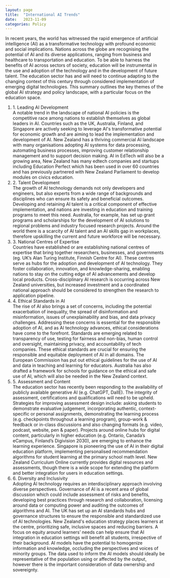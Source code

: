 ```yaml
---
layout: page
title:  "International AI Trends"
date:   2023-11-09
categories: Policy
---
```

In recent years, the world has witnessed the rapid emergence of artificial intelligence (AI) as a transformative technology with profound economic and social implications. Nations across the globe are recognising the potential of AI and its diverse applications, ranging from business and healthcare to transportation and education. To be able to harness the benefits of AI across sectors of society, education will be instrumental in the use and adoption of the technology and in the development of future talent. The education sector has and will need to continue adapting to the changing context of this century through considered implementation of emerging digital technologies. 
This summary outlines the key themes of the global AI strategy and policy landscape, with a particular focus on the education space.
<ol>
<li>1.	Leading AI Development</li>
A notable trend in the landscape of national AI policies is the competitive race among nations to establish themselves as global leaders in AI. Countries such as the UK, Australia, Finland, and Singapore are actively seeking to leverage AI's transformative potential for economic growth and are aiming to lead the implementation and development of AI. New Zealand has a thriving commercial AI landscape with many organisations adopting AI systems for data processing, automating business processes, improving customer relationship management and to support decision making. AI in EdTech will also be a growing area, New Zealand has many edtech companies and startups including Education Perfect which has been used in over 60 countries and has previously partnered with New Zealand Parliament to develop modules on civics education.  
<li>2.	Talent Development</li>
The growth of AI technology demands not only developers and engineers, but also experts from a wide range of backgrounds and disciplines who can ensure its safety and beneficial outcomes. Developing and retaining AI talent is a critical component of effective implementation, and nations are investing in education and training programs to meet this need. Australia, for example, has set up grant programs and scholarships for the development of AI solutions to regional problems and industry focused research projects. Around the world there is a scarcity of AI talent and an AI skills gap in workplaces, therefore upskilling the current and future workforce will be necessary. 
<li>3.	National Centres of Expertise</li>
Countries have established or are establishing national centres of expertise that bring together researchers, businesses, and governments (eg. UK’s Alan Turing Institute, Finnish Centre for AI). These centres serve as hubs for the adoption and development of AI technology. They foster collaboration, innovation, and knowledge-sharing, enabling nations to stay on the cutting edge of AI advancements and develop local products. Cross-disciplinary AI research is occurring across New Zealand universities, but increased investment and a coordinated national approach should be considered to strengthen the research to application pipeline.
<li>4.	Ethical Standards in AI</li>
The rise of AI also brings a set of concerns, including the potential exacerbation of inequality, the spread of disinformation and misinformation, issues of unexplainability and bias, and data privacy challenges. Addressing these concerns is essential for the responsible adoption of AI, and as AI technology advances, ethical considerations have come to the forefront. Standards are emerging related to transparency of use, testing for fairness and non-bias, human control and oversight, maintaining privacy, and accountability of tech companies. These ethical standards are crucial for ensuring the responsible and equitable deployment of AI in all domains. The European Commission has put out ethical guidelines for the use of AI and data in teaching and learning for educators. Australia has also drafted a framework for schools for guidance on the ethical and safe use of AI, which will also be needed in the New Zealand context. 
<li>5.	Assessment and Content</li>
The education sector has recently been responding to the availability of publicly available generative AI (e.g. ChatGPT, DallE).  The integrity of assessment, certifications and qualifications will need to be upheld. Strategies for improving assessment design include: asking students to demonstrate evaluative judgement, incorporating authentic, context-specific or personal assignments, demonstrating the learning process (e.g. checkpoints throughout a learning program), group-work & feedback or in-class discussions and also changing formats (e.g. video, podcast, website, pen & paper). Projects around online hubs for digital content, particularly in higher education (e.g. Ontario, Canada’s eCampus, Finland’s Digivision 2030), are emerging to enhance the learning experience. Singapore is pioneering the use of AI in their digital education platform, implementing personalised recommendation algorithms for student learning at the primary school math level. New Zealand Curriculum Online currently provides digital resources and assessments, though there is a wide scope for extending the platform and better integration for users in education settings.
<li>6.	Diversity and Inclusivity</li>
Adopting AI technology requires an interdisciplinary approach involving diverse perspectives. Governance of AI is a recent area of global discussion which could include assessment of risks and benefits, developing best practices through research and collaboration, licensing around data or computing power and auditing the outcomes of algorithms and AI. The UK has set up an AI standards hubs and governance structures to ensure the responsible and standardized use of AI technologies. New Zealand's education strategy places learners at the centre, prioritizing safe, inclusive spaces and reducing barriers. A focus on equity around learners’ needs can help ensure that AI integration in education settings will benefit all students, irrespective of their background. AI models have the potential to homogenize information and knowledge, occluding the perspectives and voices of minority groups. The data used to inform the AI models should ideally be representative of the population using or affected by the output, however there is the important consideration of data ownership and sovereignty.
</ol>